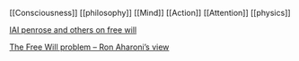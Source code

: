 [[Consciousness]]
[[philosophy]]
[[Mind]]
[[Action]]
[[Attention]]
[[physics]]


[IAI penrose and others on free will](https://www.youtube.com/watch?v=lHJZPuHVu2s) 

[The Free Will problem – Ron Aharoni’s view](https://gilkalai.wordpress.com/2024/07/12/the-free-will-problem-ron-aharonis-view/) 

